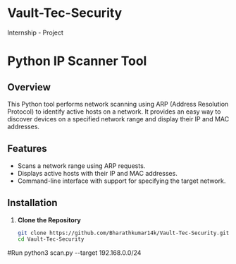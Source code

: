 # Vault-Tec-Security
 Internship - Project
# Python IP Scanner Tool

## Overview

This Python tool performs network scanning using ARP (Address Resolution Protocol) to identify active hosts on a network. It provides an easy way to discover devices on a specified network range and display their IP and MAC addresses.

## Features

- Scans a network range using ARP requests.
- Displays active hosts with their IP and MAC addresses.
- Command-line interface with support for specifying the target network.

## Installation

1. **Clone the Repository**

   ```bash
   git clone https://github.com/Bharathkumar14k/Vault-Tec-Security.git
   cd Vault-Tec-Security
#Run
python3 scan.py --target 192.168.0.0/24
